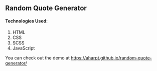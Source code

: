 ## Random Quote Generator

#### Technologies Used:
1. HTML
2. CSS
3. SCSS
4. JavaScript

You can check out the demo at https://aharpt.github.io/random-quote-generator/
